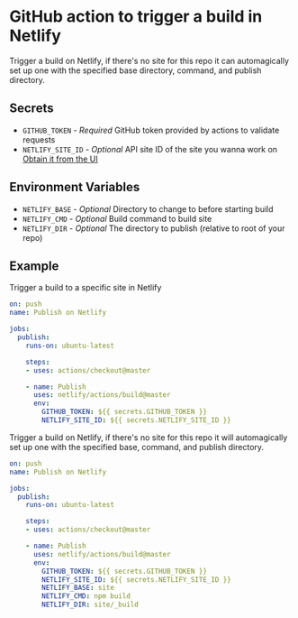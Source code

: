 # GitHub action to trigger a build in Netlify

Trigger a build on Netlify, if there's no site for this repo it can automagically set up one with the specified base directory, command, and publish directory.

## Secrets
- `GITHUB_TOKEN` - *Required* GitHub token provided by actions to validate requests
- `NETLIFY_SITE_ID` - *Optional* API site ID of the site you wanna work on
  [Obtain it from the UI](https://www.netlify.com/docs/cli/#link-with-an-environment-variable)

## Environment Variables
- `NETLIFY_BASE` - *Optional* Directory to change to before starting build
- `NETLIFY_CMD` - *Optional* Build command to build site
- `NETLIFY_DIR` - *Optional* The directory to publish (relative to root of your repo)

## Example

Trigger a build to a specific site in Netlify

```yml
on: push
name: Publish on Netlify

jobs:
  publish:
    runs-on: ubuntu-latest

    steps:
    - uses: actions/checkout@master

    - name: Publish
      uses: netlify/actions/build@master
      env:
        GITHUB_TOKEN: ${{ secrets.GITHUB_TOKEN }}
        NETLIFY_SITE_ID: ${{ secrets.NETLIFY_SITE_ID }}
```

Trigger a build on Netlify, if there's no site for this repo it will automagically set up one with the specified base, command, and publish directory.

```yml
on: push
name: Publish on Netlify

jobs:
  publish:
    runs-on: ubuntu-latest

    steps:
    - uses: actions/checkout@master

    - name: Publish
      uses: netlify/actions/build@master
      env:
        GITHUB_TOKEN: ${{ secrets.GITHUB_TOKEN }}
        NETLIFY_SITE_ID: ${{ secrets.NETLIFY_SITE_ID }}
        NETLIFY_BASE: site
        NETLIFY_CMD: npm build
        NETLIFY_DIR: site/_build
```